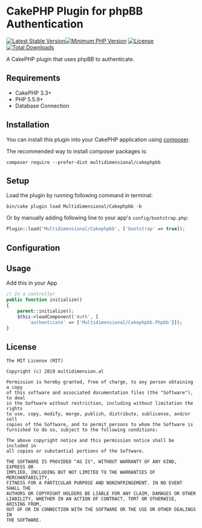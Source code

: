 # CakePHP Plugin for phpBB Authentication

[![Latest Stable Version](https://poser.pugx.org/multidimensional/cakephpbb/v/stable.svg)](https://packagist.org/packages/multidimensional/cakephpbb)[![Minimum PHP Version](http://img.shields.io/badge/php-%3E%3D%205.5-8892BF.svg)](https://php.net/)
[![License](https://poser.pugx.org/multidimensional/cakephpbb/license.svg)](https://packagist.org/packages/multidimensional/cakephpbb)
[![Total Downloads](https://poser.pugx.org/multidimensional/cakephpbb/d/total.svg)](https://packagist.org/packages/multidimensional/cakephpbb)

A CakePHP plugin that uses phpBB to authenticate.

## Requirements

* CakePHP 3.3+
* PHP 5.5.9+
* Database Connection

## Installation

You can install this plugin into your CakePHP application using [composer](http://getcomposer.org).

The recommended way to install composer packages is:

```
composer require --prefer-dist multidimensional/cakephpbb
```

## Setup

Load the plugin by running following command in terminal:

```
bin/cake plugin load Multidimensional/Cakephpbb -b
```

Or by manually adding following line to your app's `config/bootstrap.php`:

```php
Plugin::load('Multidimensional/Cakephpbb', ['bootstrap' => true]);
```

## Configuration



## Usage

Add this in your App

```php
// In a controller
public function initialize()
{
    parent::initialize();
    $this->loadComponent('Auth', [
        'authenticate' => ['Multidimensional/Cakephpbb.Phpbb']]);
}
```

## License

    The MIT License (MIT)

    Copyright (c) 2019 multidimension.al
	
    Permission is hereby granted, free of charge, to any person obtaining a copy
    of this software and associated documentation files (the "Software"), to deal
    in the Software without restriction, including without limitation the rights
    to use, copy, modify, merge, publish, distribute, sublicense, and/or sell
    copies of the Software, and to permit persons to whom the Software is
    furnished to do so, subject to the following conditions:

    The above copyright notice and this permission notice shall be included in
    all copies or substantial portions of the Software.

    THE SOFTWARE IS PROVIDED "AS IS", WITHOUT WARRANTY OF ANY KIND, EXPRESS OR
    IMPLIED, INCLUDING BUT NOT LIMITED TO THE WARRANTIES OF MERCHANTABILITY,
    FITNESS FOR A PARTICULAR PURPOSE AND NONINFRINGEMENT. IN NO EVENT SHALL THE
    AUTHORS OR COPYRIGHT HOLDERS BE LIABLE FOR ANY CLAIM, DAMAGES OR OTHER
    LIABILITY, WHETHER IN AN ACTION OF CONTRACT, TORT OR OTHERWISE, ARISING FROM,
    OUT OF OR IN CONNECTION WITH THE SOFTWARE OR THE USE OR OTHER DEALINGS IN
    THE SOFTWARE.
